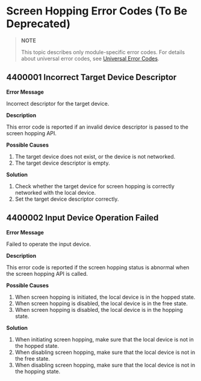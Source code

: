 # Screen Hopping Error Codes (To Be Deprecated)

> **NOTE**
>
> This topic describes only module-specific error codes. For details about universal error codes, see [Universal Error Codes](errorcode-universal.md).

## 4400001 Incorrect Target Device Descriptor

**Error Message**

Incorrect descriptor for the target device.

**Description**

This error code is reported if an invalid device descriptor is passed to the screen hopping API.

**Possible Causes**

1. The target device does not exist, or the device is not networked.
2. The target device descriptor is empty.

**Solution**

1. Check whether the target device for screen hopping is correctly networked with the local device.
2. Set the target device descriptor correctly.

## 4400002 Input Device Operation Failed

**Error Message**

Failed to operate the input device.

**Description**

This error code is reported if the screen hopping status is abnormal when the screen hopping API is called.

**Possible Causes**

1. When screen hopping is initiated, the local device is in the hopped state.
2. When screen hopping is disabled, the local device is in the free state.
3. When screen hopping is disabled, the local device is in the hopping state.

**Solution**

1. When initiating screen hopping, make sure that the local device is not in the hopped state.
2. When disabling screen hopping, make sure that the local device is not in the free state.
3. When disabling screen hopping, make sure that the local device is not in the hopping state.
